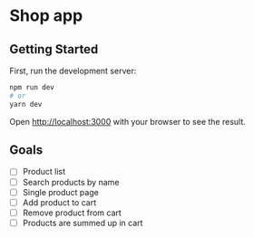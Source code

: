 # Shop app

## Getting Started

First, run the development server:

```bash
npm run dev
# or
yarn dev
```

Open [http://localhost:3000](http://localhost:3000) with your browser to see the result.

## Goals

- [ ] Product list
- [ ] Search products by name
- [ ] Single product page
- [ ] Add product to cart
- [ ] Remove product from cart
- [ ] Products are summed up in cart
